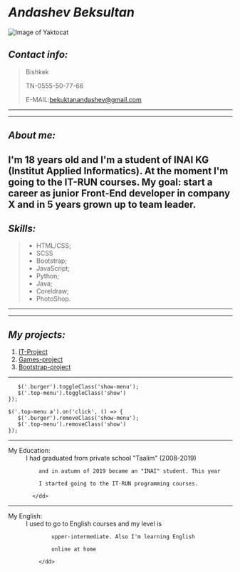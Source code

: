 # _Andashev Beksultan_
![Image of Yaktocat](https://octodex.github.com/images/yaktocat.png)


## _Contact info:_
>Bishkek  
>  
>TN-0555-50-77-66  
>  
>E-MAIL:bekuktanandashev@gmail.com  
  
  
***
---        

##  _About me:_

 I'm 18 years old and I'm a student of INAI KG
 (Institut Applied Informatics). At the moment I'm going
 to the IT-RUN courses. 
  My goal:  start a career as junior Front-End developer in 
 company X and in 5 years grown up to team leader.
---

##  _Skills:_

>* HTML/CSS;
>* SCSS
>* Bootstrap;
>* JavaScript;
>* Python;
>* Java;
>* Coreldraw;
>* PhotoShop.

***
---

 ##  _My projects:_
 
 1. [IT-Project](https://champ-ops.github.io/it-project/)  
 2. [Games-project](https://champ-ops.github.io/Games-project/)
 3. [Bootstrap-project](https://champ-ops.github.io/project/)
 
 
 ***
 
 
 ```$('.burger').on('click', () => {
    $('.burger').toggleClass('show-menu');
    $('.top-menu').toggleClass('show')
});

$('.top-menu a').on('click', () => {
    $('.burger').removeClass('show-menu');
    $('.top-menu').removeClass('show')
});
```

***

<dl>
<dt>My Education:</dt> 
      <dd> 
        I had graduated from  private school "Taalim" (2008-2019)  
        
        and in autumn of 2019 became an "INAI" student. This year  
        
        I started going to the IT-RUN programming courses.  
         
      </dd>
</dl>


***
 

<dl>
<dt>My English:</dt>
        <dd>I used to go to English courses and my level is  
        
            upper-intermediate. Also I'm learning English  
            
            online at home  
            
        </dd>
</dl>
